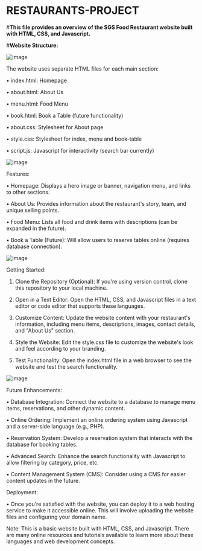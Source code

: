 
# RESTAURANTS-PROJECT

#**This file provides an overview of the SGS Food Restaurant website built with HTML, CSS, and Javascript.**

#**Website Structure:**

![image](https://github.com/MadhavMadan336/SEM_3/assets/122387627/1ec0793b-99b5-4f3c-ac50-8e03c6be7b15)

The website uses separate HTML files for each main section:

•	index.html: Homepage

•	about.html: About Us

•	menu.html: Food Menu

•	book.html: Book a Table (future functionality)

•	about.css: Stylesheet for About page

•	style.css: Stylesheet for index, menu and book-table

•	script.js: Javascript for interactivity (search bar currently)

![image](https://github.com/MadhavMadan336/SEM_3/assets/122387627/16f71976-6b46-4b78-b8c7-74b1e6223aab)

Features:

•	Homepage: Displays a hero image or banner, navigation menu, and links to other sections.

•	About Us: Provides information about the restaurant's story, team, and unique selling points.

•	Food Menu: Lists all food and drink items with descriptions (can be expanded in the future).

•	Book a Table (Future): Will allow users to reserve tables online (requires database connection).

![image](https://github.com/MadhavMadan336/SEM_3/assets/122387627/621be29f-ac67-47b4-b096-cdd1452ee44c)

Getting Started:

1.	Clone the Repository (Optional): If you're using version control, clone this repository to your local machine.
   
3.	Open in a Text Editor: Open the HTML, CSS, and Javascript files in a text editor or code editor that supports these languages.
   
5.	Customize Content: Update the website content with your restaurant's information, including menu items, descriptions, images, contact details, and "About
  	Us" section.
  	
7.	Style the Website: Edit the style.css file to customize the website's look and feel according to your branding.
   
8.	Test Functionality: Open the index.html file in a web browser to see the website and test the search functionality.

![image](https://github.com/MadhavMadan336/SEM_3/assets/122387627/1349f263-0ef6-475d-bdc9-12ba168dcfbc)
   

Future Enhancements:

•	Database Integration: Connect the website to a database to manage menu items, reservations, and other dynamic content.

•	Online Ordering: Implement an online ordering system using Javascript and a server-side language (e.g., PHP).

•	Reservation System: Develop a reservation system that interacts with the database for booking tables.

•	Advanced Search: Enhance the search functionality with Javascript to allow filtering by category, price, etc.

•	Content Management System (CMS): Consider using a CMS for easier content updates in the future.

Deployment:

•	Once you're satisfied with the website, you can deploy it to a web hosting service to make it accessible online. This will involve uploading the website 
        files and configuring your domain name.

Note: This is a basic website built with HTML, CSS, and Javascript. There are many online resources and tutorials available to learn more about these languages and web development concepts.
